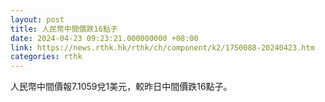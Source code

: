 ```yaml
---
layout: post
title: 人民幣中間價跌16點子
date: 2024-04-23 09:23:21.000000000 +08:00
link: https://news.rthk.hk/rthk/ch/component/k2/1750088-20240423.htm
categories: rthk
---
```


人民幣中間價報7.1059兌1美元，較昨日中間價跌16點子。

